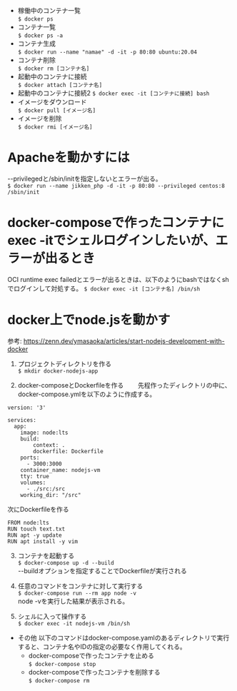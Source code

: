 - 稼働中のコンテナ一覧  
`$ docker ps`
- コンテナ一覧  
`$ docker ps -a`
- コンテナ生成  
`$ docker run --name "namae" -d -it -p 80:80 ubuntu:20.04`
- コンテナ削除  
`$ docker rm [コンテナ名]`
- 起動中のコンテナに接続  
`$ docker attach [コンテナ名]`
- 起動中のコンテナに接続2
`$ docker exec -it [コンテナに接続] bash`
- イメージをダウンロード  
`$ docker pull [イメージ名]`
- イメージを削除  
`$ docker rmi [イメージ名]`

# Apacheを動かすには
--privilegedと/sbin/initを指定しないとエラーが出る。  
`$ docker run --name jikken_php -d -it -p 80:80 --privileged centos:8 /sbin/init`

# docker-composeで作ったコンテナにexec -itでシェルログインしたいが、エラーが出るとき
OCI runtime exec failedとエラーが出るときは、以下のようにbashではなくshでログインして対処する。
`$ docker exec -it [コンテナ名] /bin/sh`

# docker上でnode.jsを動かす
参考: https://zenn.dev/ymasaoka/articles/start-nodejs-development-with-docker  
1. プロジェクトディレクトリを作る  
`$ mkdir docker-nodejs-app`

2. docker-composeとDockerfileを作る　　
先程作ったディレクトリの中に、docker-compose.ymlを以下のように作成する。
```
version: '3'

services:
  app:
    image: node:lts
    build:
        context: .
        dockerfile: Dockerfile
    ports:
      - 3000:3000
    container_name: nodejs-vm
    tty: true
    volumes:
      - ./src:/src
    working_dir: "/src"
```
次にDockerfileを作る
```
FROM node:lts
RUN touch text.txt
RUN apt -y update
RUN apt install -y vim
```

3. コンテナを起動する  
`$ docker-compose up -d --build`  
--buildオプションを指定することでDockerfileが実行される

4. 任意のコマンドをコンテナに対して実行する  
`$ docker-compose run --rm app node -v`  
node -vを実行した結果が表示される。

5. シェルに入って操作する  
`$ docker exec -it nodejs-vm /bin/sh`

- その他
    以下のコマンドはdocker-compose.yamlのあるディレクトリで実行すると、コンテナ名やIDの指定の必要なく作用してくれる。　　
    - docker-composeで作ったコンテナを止める  
    `$ docker-compose stop`
    - docker-composeで作ったコンテナを削除する  
    `$ docker-compose rm`
